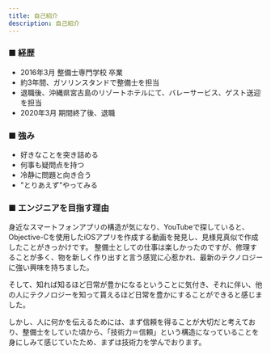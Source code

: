 ```yaml
---
title: 自己紹介
description: 自己紹介
---
```


### ■ 経歴
- 2016年3月 整備士専門学校 卒業
- 約3年間、ガソリンスタンドで整備士を担当
- 退職後、沖縄県宮古島のリゾートホテルにて、バレーサービス、ゲスト送迎を担当
- 2020年3月 期間終了後、退職

### ■ 強み
- 好きなことを突き詰める
- 何事も疑問点を持つ
- 冷静に問題と向き合う
- "とりあえず"やってみる

### ■ エンジニアを目指す理由
身近なスマートフォンアプリの構造が気になり、YouTubeで探していると、Objective-Cを使用したiOSアプリを作成する動画を発見し、見様見真似で作成したことがきっかけです。
整備士としての仕事は楽しかったのですが、修理することが多く、物を新しく作り出すと言う感覚に心惹かれ、最新のテクノロジーに強い興味を持ちました。

そして、知れば知るほど日常が豊かになるということに気付き、それに伴い、他の人にテクノロジーを知って貰えるほど日常を豊かにすることができると感じました。

しかし、人に何かを伝えるためには、まず信頼を得ることが大切だと考えており、整備士をしていた頃から、「技術力＝信頼」という構造になっていることを身にしみて感じていたため、まずは技術力を学んでおります。
